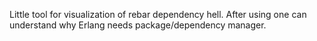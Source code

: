 Little tool for visualization of rebar dependency hell.
After using one can understand why Erlang needs package/dependency manager.

